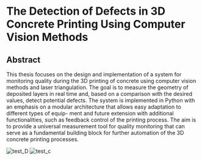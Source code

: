 # The Detection of Defects in 3D Concrete Printing Using Computer Vision Methods



## Abstract

This thesis focuses on the design and implementation of a system
for monitoring quality during the 3D printing of concrete using
computer vision methods and laser triangulation. The goal is to
measure the geometry of deposited layers in real time and, based on
a comparison with the desired values, detect potential defects. The
system is implemented in Python with an emphasis on a modular
architecture that allows easy adaptation to different types of equip-
ment and future extension with additional functionalities, such as
feedback control of the printing process. The aim is to provide a
universal measurement tool for quality monitoring that can serve
as a fundamental building block for further automation of the 3D
concrete printing processes.

![test_D](https://github.com/user-attachments/assets/feb49084-d1ec-4f4a-a609-3c1b3f569dbf)
![test_c](https://github.com/user-attachments/assets/bda6316d-63a3-4aec-94bc-3618a06eee0a)
